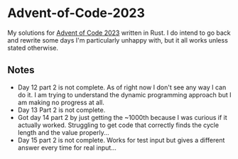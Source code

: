 # Advent-of-Code-2023
My solutions for [Advent of Code 2023](https://adventofcode.com/2023) written in Rust.
I do intend to go back and rewrite some days I'm particularly unhappy with, but it all works unless stated otherwise.

## Notes
+ Day 12 part 2 is not complete. As of right now I don't see any way I can do it. I am trying to understand the dynamic programming approach but I am making no progress at all.
+ Day 13 Part 2 is not complete.
+ Got day 14 part 2 by just getting the ~1000th because I was curious if it actually worked. Struggling to get code that correctly finds the cycle length and the value properly... 
+ Day 15 part 2 is not complete. Works for test input but gives a different answer every time for real input...
